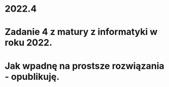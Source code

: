 # 2022.4 
# Zadanie 4 z matury z informatyki w roku 2022. 
# Jak wpadnę na prostsze rozwiązania - opublikuję. 
